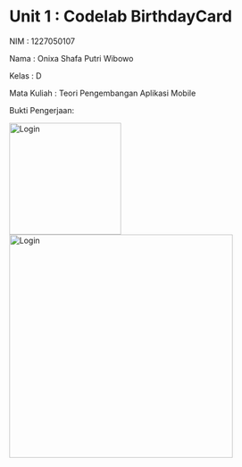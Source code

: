 # Unit 1 : Codelab BirthdayCard

<p>NIM : 1227050107</p>
<p>Nama : Onixa Shafa Putri Wibowo</p>
<p>Kelas : D</p>
<p>Mata Kuliah : Teori Pengembangan Aplikasi Mobile</p>

<p>Bukti Pengerjaan:</p>
<p>
  <img src="https://github.com/user-attachments/assets/26463937-52b0-4cd5-9252-666b78a51595" alt="Login" width="200" />
  <img src="https://github.com/user-attachments/assets/b7dceed2-09e6-4400-9a54-18805dbf12b2" alt="Login" width="400" />
</p>
